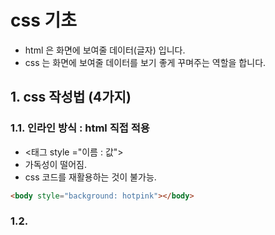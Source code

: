 # css 기초

- html 은 화면에 보여줄 데이터(글자) 입니다.
- css 는 화면에 보여줄 데이터를 보기 좋게 꾸며주는 역할을 합니다.

## 1. css 작성법 (4가지)

### 1.1. 인라인 방식 : html 직접 적용

- <태그 style ="이름 : 값">
- 가독성이 떨어짐.
- css 코드를 재활용하는 것이 불가능.

```html
<body style="background: hotpink"></body>
```

### 1.2. <style> 태그 활용하기

- 가독성은 좋음
- css 코드 재활용이 어려움
- 선택자 { css적용 }
- css Selector { css적용 }

```html
<style>
  body {
    background: hotpink;
  }
</style>
```

## 2. css 초기화 하기

## 3. css 로 전체 레이아웃에 적용해 보기

